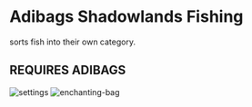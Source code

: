 # Adibags Shadowlands Fishing
sorts fish into their own category.

## REQUIRES ADIBAGS
![settings](https://user-images.githubusercontent.com/1850089/126241682-ebac7054-33ed-4ab5-8f82-7ed1b069abfb.png)
![enchanting-bag](https://user-images.githubusercontent.com/1850089/126241683-b43505d3-2d37-422c-adbc-d81d5a941948.png)
